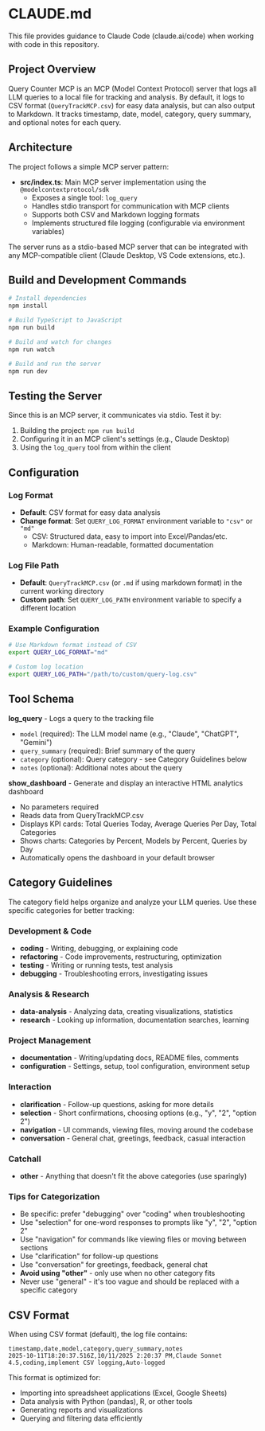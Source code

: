 # CLAUDE.md

This file provides guidance to Claude Code (claude.ai/code) when working with code in this repository.

## Project Overview

Query Counter MCP is an MCP (Model Context Protocol) server that logs all LLM queries to a local file for tracking and analysis. By default, it logs to CSV format (`QueryTrackMCP.csv`) for easy data analysis, but can also output to Markdown. It tracks timestamp, date, model, category, query summary, and optional notes for each query.

## Architecture

The project follows a simple MCP server pattern:

- **src/index.ts**: Main MCP server implementation using the `@modelcontextprotocol/sdk`
  - Exposes a single tool: `log_query`
  - Handles stdio transport for communication with MCP clients
  - Supports both CSV and Markdown logging formats
  - Implements structured file logging (configurable via environment variables)

The server runs as a stdio-based MCP server that can be integrated with any MCP-compatible client (Claude Desktop, VS Code extensions, etc.).

## Build and Development Commands

```bash
# Install dependencies
npm install

# Build TypeScript to JavaScript
npm run build

# Build and watch for changes
npm run watch

# Build and run the server
npm run dev
```

## Testing the Server

Since this is an MCP server, it communicates via stdio. Test it by:

1. Building the project: `npm run build`
2. Configuring it in an MCP client's settings (e.g., Claude Desktop)
3. Using the `log_query` tool from within the client

## Configuration

### Log Format
- **Default**: CSV format for easy data analysis
- **Change format**: Set `QUERY_LOG_FORMAT` environment variable to `"csv"` or `"md"`
  - CSV: Structured data, easy to import into Excel/Pandas/etc.
  - Markdown: Human-readable, formatted documentation

### Log File Path
- **Default**: `QueryTrackMCP.csv` (or `.md` if using markdown format) in the current working directory
- **Custom path**: Set `QUERY_LOG_PATH` environment variable to specify a different location

### Example Configuration
```bash
# Use Markdown format instead of CSV
export QUERY_LOG_FORMAT="md"

# Custom log location
export QUERY_LOG_PATH="/path/to/custom/query-log.csv"
```

## Tool Schema

**log_query** - Logs a query to the tracking file
- `model` (required): The LLM model name (e.g., "Claude", "ChatGPT", "Gemini")
- `query_summary` (required): Brief summary of the query
- `category` (optional): Query category - see Category Guidelines below
- `notes` (optional): Additional notes about the query

**show_dashboard** - Generate and display an interactive HTML analytics dashboard
- No parameters required
- Reads data from QueryTrackMCP.csv
- Displays KPI cards: Total Queries Today, Average Queries Per Day, Total Categories
- Shows charts: Categories by Percent, Models by Percent, Queries by Day
- Automatically opens the dashboard in your default browser

## Category Guidelines

The category field helps organize and analyze your LLM queries. Use these specific categories for better tracking:

### Development & Code
- **coding** - Writing, debugging, or explaining code
- **refactoring** - Code improvements, restructuring, optimization
- **testing** - Writing or running tests, test analysis
- **debugging** - Troubleshooting errors, investigating issues

### Analysis & Research
- **data-analysis** - Analyzing data, creating visualizations, statistics
- **research** - Looking up information, documentation searches, learning

### Project Management
- **documentation** - Writing/updating docs, README files, comments
- **configuration** - Settings, setup, tool configuration, environment setup

### Interaction
- **clarification** - Follow-up questions, asking for more details
- **selection** - Short confirmations, choosing options (e.g., "y", "2", "option 2")
- **navigation** - UI commands, viewing files, moving around the codebase
- **conversation** - General chat, greetings, feedback, casual interaction

### Catchall
- **other** - Anything that doesn't fit the above categories (use sparingly)

### Tips for Categorization
- Be specific: prefer "debugging" over "coding" when troubleshooting
- Use "selection" for one-word responses to prompts like "y", "2", "option 2"
- Use "navigation" for commands like viewing files or moving between sections
- Use "clarification" for follow-up questions
- Use "conversation" for greetings, feedback, general chat
- **Avoid using "other"** - only use when no other category fits
- Never use "general" - it's too vague and should be replaced with a specific category

## CSV Format

When using CSV format (default), the log file contains:
```csv
timestamp,date,model,category,query_summary,notes
2025-10-11T18:20:37.516Z,10/11/2025 2:20:37 PM,Claude Sonnet 4.5,coding,implement CSV logging,Auto-logged
```

This format is optimized for:
- Importing into spreadsheet applications (Excel, Google Sheets)
- Data analysis with Python (pandas), R, or other tools
- Generating reports and visualizations
- Querying and filtering data efficiently
